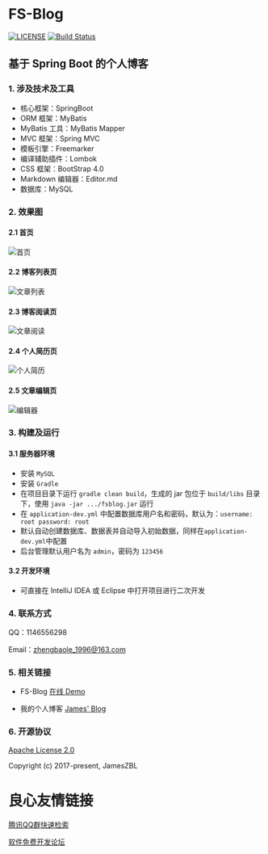  
     
         
     
 

# FS-Blog



[![LICENSE](https://img.shields.io/hexpm/l/plug.svg)](./LICENSE)
[![Build Status](https://www.travis-ci.org/JamesZBL/FS-Blog.svg?branch=master)](https://www.travis-ci.org/JamesZBL/FS-Blog)


## 基于 Spring Boot 的个人博客


### 1. 涉及技术及工具

- 核心框架：SpringBoot
- ORM 框架：MyBatis
- MyBatis 工具：MyBatis Mapper 
- MVC 框架：Spring MVC
- 模板引擎：Freemarker
- 编译辅助插件：Lombok
- CSS 框架：BootStrap 4.0
- Markdown 编辑器：Editor.md
- 数据库：MySQL


### 2. 效果图

#### 2.1 首页
![首页](screenshots/home.png)

#### 2.2 博客列表页
![文章列表](screenshots/posts.png)


#### 2.3 博客阅读页
![文章阅读](screenshots/blog.png)


#### 2.4 个人简历页
![个人简历](screenshots/resume.png)


#### 2.5 文章编辑页
![编辑器](screenshots/editor.png)


### 3. 构建及运行

#### 3.1 服务器环境

- 安装 ``MySQL``
- 安装 ``Gradle``
- 在项目目录下运行 ``gradle clean build``，生成的 jar 包位于 ``build/libs`` 目录下，使用 ``java -jar .../fsblog.jar`` 运行
- 在 ``application-dev.yml`` 中配置数据库用户名和密码，默认为：``username: root password: root``
- 默认自动创建数据库、数据表并自动导入初始数据，同样在``application-dev.yml``中配置
- 后台管理默认用户名为 ``admin``，密码为 ``123456``

#### 3.2 开发环境

- 可直接在 IntelliJ IDEA 或 Eclipse 中打开项目进行二次开发

### 4. 联系方式

QQ：1146556298

Email：zhengbaole_1996@163.com


### 5. 相关链接

- FS-Blog [在线 Demo](http://u.720life.cn/g/d8c5f1da312ca38aa4d10462b220c2a31952cf6afb7d80ef6de4e87e6966eacf) 

- 我的个人博客 [James' Blog](http://u.720life.cn/g/6b4494f05807c76a30d4cf8f9fc8d39975064132ae55914a083e580f7db917e7) 

### 6. 开源协议

[Apache License 2.0](http://u.720life.cn/g/c11fd891584afae2a884d206f8d21ebb829eb3e4d6d9a531bd681ed9fab4d7b151502113e73ea5b5d80978cc8bab7be7) 

Copyright (c) 2017-present, JamesZBL


 # 良心友情链接

[腾讯QQ群快速检索](http://u.720life.cn/s/8cf73f7c)

[软件免费开发论坛](http://u.720life.cn/s/bbb01dc0)